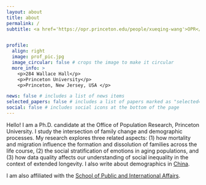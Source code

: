 ```yaml
---
layout: about
title: about
permalink: /
subtitle: <a href='https://opr.princeton.edu/people/xueqing-wang'>OPR</a>. <a href='https://jdp.princeton.edu/people/xueqing-zoey-wang'>JDP</a>. 


profile: 
  align: right
  image: prof_pic.jpg
  image_circular: false # crops the image to make it circular
  more_info: >
    <p>284 Wallace Hall</p>
    <p>Princeton University</p>
    <p>Princeton, New Jersey, USA </p>

news: false # includes a list of news items
selected_papers: false # includes a list of papers marked as "selected={true}"
social: false # includes social icons at the bottom of the page
---
```


Hello! I am a Ph.D. candidate at the Office of Population Research, Princeton University. I study the intersection of family change and demographic processes. My research explores three related aspects: (1) how mortality and migration influence the formation and dissolution of families across the life course, (2) the social stratification of emotions in aging populations, and (3) how data quality affects our understanding of social inequality in the context of extended longevity. I also write about demographics in [China](https://scientificamerican.com/article/chinas-population-could-shrink-to-half-by-2100/).

I am also affiliated with the [School of Public and International Affairs](https://jdp.princeton.edu/people/xueqing-zoey-wang).

